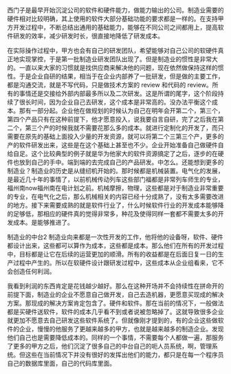 
西门子是最早开始沉淀公司的软件和硬件能力，做能力输出的公司。制造业需要的硬件相对比较明确，其上使用的软件大部分基础功能的要求都是一样的。在支持甲方开发过程中，不断总结出通用的基础能力，能够在不同公司之间都用上，提高软件研发的效率，减少研发时长，很直接地降低了研发成本。

在实际操作过程中，甲方也会有自己的研发团队，希望能够对自己公司的软硬件真正地实现掌控，于是第一批制造业研发团队出现了。但是制造业的惯性是非常大的。一直以来大家的习惯就是找供应商来解决他的问题，现在依然做保持这样的惯性。于是企业自研的结果，相当于在企业内部养了一批研发，但是做的主要工作，都是沟通交流，就是不写代码，只是做技术方案的 review 和代码的 review。所有的事情还是交接给外部内部最多所以及二次研发。这是所谓的尾字，这个阶段持续了很长时间，因为企业自己去研发，这个成本是非常高的。没办法平衡这个成本。那有一部分起。企业他在做规划的时候认为自己在明年会开第二个，第三个，第四个产品只有在这种前提下，他才愿意投入，说我要自言自研，完了之后我在第二个，第三个产的时候我就不需要花那么多的成本。就进行定制化的开发了，而只需要在原先的基础上面投入少量的开发资源，就可以将第二个三第三个产，更多的产的软件研发出来，这些是在这个基础上甚至也不少。企业开始准备自己做硬件自给自足。这个比较典型的例子就是华为他家大的软件资源搞定了之后，逐步的在硬件也放到自己的手中。端到端的去完成自己的产品研发。中怎么。还能想到更多的制造业？制造业的历史是从缝纫机开始的。那时候都是机械装置。电气化的发展，是最近几十年的事情了，以前机械传动列车这些部门福都是非常列车师生的专业，福州南now福州南在电计划之前。机械摩擦，物理，这些都是对于制造业非常重要的专业，在电气化之后，那么机械相关的内容已经十分成熟了，没有太多需要改进的地方。接下来需要成熟的就是软件行业了，什么时候软件行业的开发成本能够降的足够低，那相应的硬件真的觉得非常多，种花及使得同样一套都不需要太多的开发成本。是能够推进了。


制造业的中台2
制造业向来都是一次性开发的工作，他将他的设备呀，软件、硬件都设计出来，这些都可以算作为成本，这些都是成本。那么他们在所有的开发过程中，目标都是让它在后续的运营更加的顺滑。所有的收益都是在后面日复一日的生产过程中产生的。所以在软硬件设计跟研发过程中，这些成本从企业组看来，它不会创造任何利润。

我看到利润的东西肯定是花钱越少越好。那么在这种开场并不会持续性在拼命开的前提下面，制造业的企业不愿意自己做开发，自己去造机器，更愿意买现成的解决方案。那现成的解决方案肯定包含了。硬件和软件。那在当前的情况下，一般做法都是买硬件送软件，软件的成本几乎看不到或者说被忽略掉了。这就导致很多企业就更加不愿意去自己研发这些软件系统了。但就像刚才提到的，有的企业这些做软件的企业，慢慢的他服务了更越来越多的甲方，也就是越来越多的制造企业。发现他们自己也是需要降低成本的。同样的一个事情，不需要每个人都做一遍，那服务了更多的甲方之后，他们沉淀了很多自己的中台自己的呃人员系统，啊，管理系统。但这些在当前情况下并没有很好的发挥出他们的能力，都只是在每一个程序员自己的数据库里面，自己的代码库里面。
